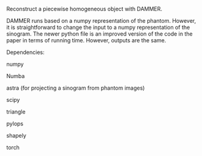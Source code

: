Reconstruct a piecewise homogeneous object with DAMMER.

DAMMER runs based on a numpy representation of the phantom. However, it is straightforward to change the input to a numpy representation of the sinogram. 
The newer python file is an improved version of the code in the paper in terms of running time. However, outputs are the same. 

Dependencies:

numpy

Numba

astra (for projecting a sinogram from phantom images)

scipy

triangle

pylops

shapely

torch
